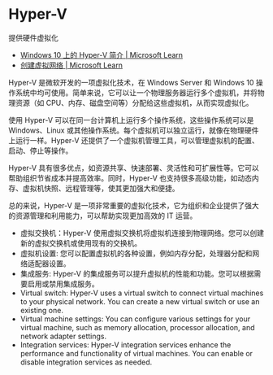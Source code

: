 # Hyper-V

提供硬件虚拟化

- [Windows 10 上的 Hyper-V 简介 | Microsoft Learn](https://learn.microsoft.com/zh-cn/virtualization/hyper-v-on-windows/about/)
- [创建虚拟网络 | Microsoft Learn](https://learn.microsoft.com/zh-cn/virtualization/hyper-v-on-windows/quick-start/connect-to-network)

Hyper-V 是微软开发的一项虚拟化技术，在 Windows Server 和 Windows 10 操作系统中均可使用。简单来说，它可以让一个物理服务器运行多个虚拟机，并将物理资源（如 CPU、内存、磁盘空间等）分配给这些虚拟机，从而实现虚拟化。

使用 Hyper-V 可以在同一台计算机上运行多个操作系统，这些操作系统可以是 Windows、Linux 或其他操作系统。每个虚拟机可以独立运行，就像在物理硬件上运行一样。Hyper-V 还提供了一个虚拟机管理工具，可以管理虚拟机的配置、启动、停止等操作。

Hyper-V 具有很多优点，如资源共享、快速部署、灵活性和可扩展性等。它可以帮助组织节省成本并提高效率。同时，Hyper-V 也支持很多高级功能，如动态内存、虚拟机快照、远程管理等，使其更加强大和便捷。

总的来说，Hyper-V 是一项非常重要的虚拟化技术，它为组织和企业提供了强大的资源管理和利用能力，可以帮助实现更加高效的 IT 运营。

- 虚拟交换机：Hyper-V 使用虚拟交换机将虚拟机连接到物理网络。您可以创建新的虚拟交换机或使用现有的交换机。
- 虚拟机设置: 您可以配置虚拟机的各种设置，例如内存分配，处理器分配和网络适配器设置。
- 集成服务: Hyper-V 的集成服务可以提升虚拟机的性能和功能。您可以根据需要启用或禁用集成服务。
- Virtual switch: Hyper-V uses a virtual switch to connect virtual machines to your physical network. You can create a new virtual switch or use an existing one.
- Virtual machine settings: You can configure various settings for your virtual machine, such as memory allocation, processor allocation, and network adapter settings.
- Integration services: Hyper-V integration services enhance the performance and functionality of virtual machines. You can enable or disable integration services as needed.

